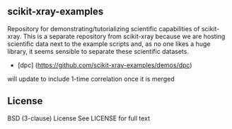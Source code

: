 scikit-xray-examples
--------------------
Repository for demonstrating/tutorializing scientific capabilities of 
scikit-xray.  This is a separate repository from scikit-xray because we are 
hosting scientific data next to the example scripts and, as no one likes a huge 
library, it seems sensible to separate these scientific datasets.

* [dpc] (https://github.com/scikit-xray-examples/demos/dpc)

will update to include 1-time correlation once it is merged


License
-------
BSD (3-clause) License
See LICENSE for full text
